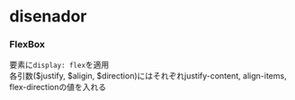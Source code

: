 # disenador
### FlexBox

要素に`display: flex`を適用<br>
各引数($justify, $aligin, $direction)にはそれぞれjustify-content, align-items, flex-directionの値を入れる
